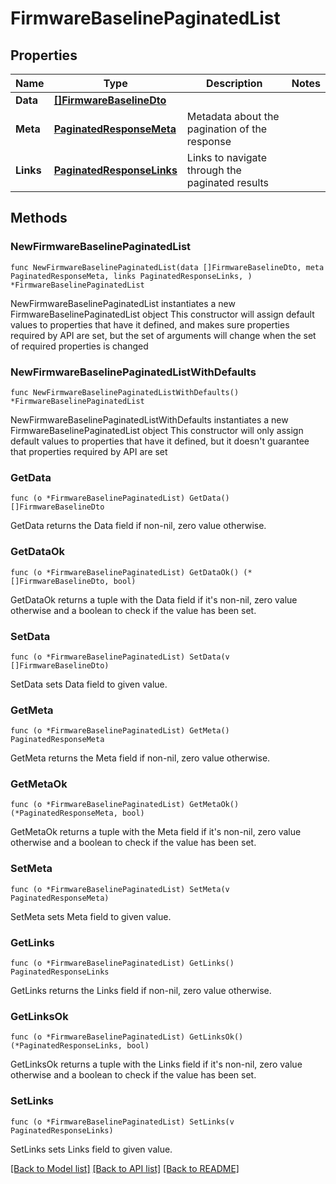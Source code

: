 # FirmwareBaselinePaginatedList

## Properties

Name | Type | Description | Notes
------------ | ------------- | ------------- | -------------
**Data** | [**[]FirmwareBaselineDto**](FirmwareBaselineDto.md) |  | 
**Meta** | [**PaginatedResponseMeta**](PaginatedResponseMeta.md) | Metadata about the pagination of the response | 
**Links** | [**PaginatedResponseLinks**](PaginatedResponseLinks.md) | Links to navigate through the paginated results | 

## Methods

### NewFirmwareBaselinePaginatedList

`func NewFirmwareBaselinePaginatedList(data []FirmwareBaselineDto, meta PaginatedResponseMeta, links PaginatedResponseLinks, ) *FirmwareBaselinePaginatedList`

NewFirmwareBaselinePaginatedList instantiates a new FirmwareBaselinePaginatedList object
This constructor will assign default values to properties that have it defined,
and makes sure properties required by API are set, but the set of arguments
will change when the set of required properties is changed

### NewFirmwareBaselinePaginatedListWithDefaults

`func NewFirmwareBaselinePaginatedListWithDefaults() *FirmwareBaselinePaginatedList`

NewFirmwareBaselinePaginatedListWithDefaults instantiates a new FirmwareBaselinePaginatedList object
This constructor will only assign default values to properties that have it defined,
but it doesn't guarantee that properties required by API are set

### GetData

`func (o *FirmwareBaselinePaginatedList) GetData() []FirmwareBaselineDto`

GetData returns the Data field if non-nil, zero value otherwise.

### GetDataOk

`func (o *FirmwareBaselinePaginatedList) GetDataOk() (*[]FirmwareBaselineDto, bool)`

GetDataOk returns a tuple with the Data field if it's non-nil, zero value otherwise
and a boolean to check if the value has been set.

### SetData

`func (o *FirmwareBaselinePaginatedList) SetData(v []FirmwareBaselineDto)`

SetData sets Data field to given value.


### GetMeta

`func (o *FirmwareBaselinePaginatedList) GetMeta() PaginatedResponseMeta`

GetMeta returns the Meta field if non-nil, zero value otherwise.

### GetMetaOk

`func (o *FirmwareBaselinePaginatedList) GetMetaOk() (*PaginatedResponseMeta, bool)`

GetMetaOk returns a tuple with the Meta field if it's non-nil, zero value otherwise
and a boolean to check if the value has been set.

### SetMeta

`func (o *FirmwareBaselinePaginatedList) SetMeta(v PaginatedResponseMeta)`

SetMeta sets Meta field to given value.


### GetLinks

`func (o *FirmwareBaselinePaginatedList) GetLinks() PaginatedResponseLinks`

GetLinks returns the Links field if non-nil, zero value otherwise.

### GetLinksOk

`func (o *FirmwareBaselinePaginatedList) GetLinksOk() (*PaginatedResponseLinks, bool)`

GetLinksOk returns a tuple with the Links field if it's non-nil, zero value otherwise
and a boolean to check if the value has been set.

### SetLinks

`func (o *FirmwareBaselinePaginatedList) SetLinks(v PaginatedResponseLinks)`

SetLinks sets Links field to given value.



[[Back to Model list]](../README.md#documentation-for-models) [[Back to API list]](../README.md#documentation-for-api-endpoints) [[Back to README]](../README.md)


